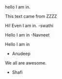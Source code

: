 hello I am in.


This text came from ZZZZ

Hi! Even I am in.
-swathi

Hello I am in 
-Navneet

Hello I am in 
- Anudeep

We all are awesome.
- Shafi 
